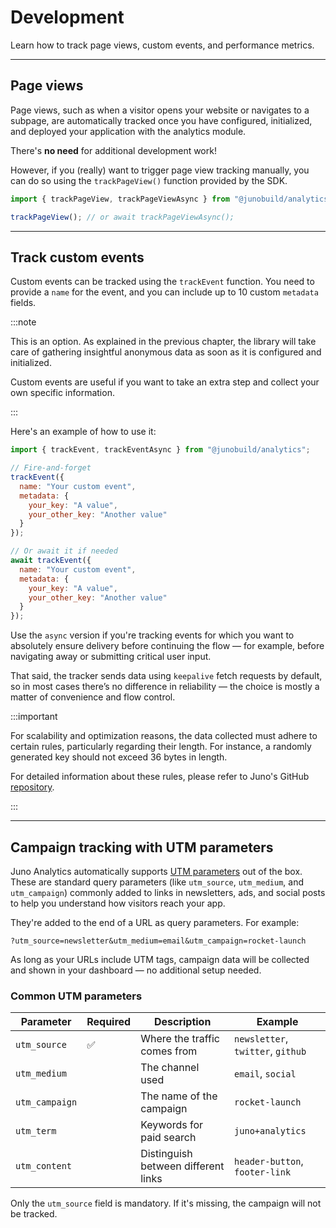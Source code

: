 # Development

Learn how to track page views, custom events, and performance metrics.

---

## Page views

Page views, such as when a visitor opens your website or navigates to a subpage, are automatically tracked once you have configured, initialized, and deployed your application with the analytics module.

There's **no need** for additional development work!

However, if you (really) want to trigger page view tracking manually, you can do so using the `trackPageView()` function provided by the SDK.

```typescript
import { trackPageView, trackPageViewAsync } from "@junobuild/analytics";

trackPageView(); // or await trackPageViewAsync();
```

---

## Track custom events

Custom events can be tracked using the `trackEvent` function. You need to provide a `name` for the event, and you can include up to 10 custom `metadata` fields.

:::note

This is an option. As explained in the previous chapter, the library will take care of gathering insightful anonymous data as soon as it is configured and initialized.

Custom events are useful if you want to take an extra step and collect your own specific information.

:::

Here's an example of how to use it:

```javascript
import { trackEvent, trackEventAsync } from "@junobuild/analytics";

// Fire-and-forget
trackEvent({
  name: "Your custom event",
  metadata: {
    your_key: "A value",
    your_other_key: "Another value"
  }
});

// Or await it if needed
await trackEvent({
  name: "Your custom event",
  metadata: {
    your_key: "A value",
    your_other_key: "Another value"
  }
});
```

Use the `async` version if you're tracking events for which you want to absolutely ensure delivery before continuing the flow — for example, before navigating away or submitting critical user input.

That said, the tracker sends data using `keepalive` fetch requests by default, so in most cases there’s no difference in reliability — the choice is mostly a matter of convenience and flow control.

:::important

For scalability and optimization reasons, the data collected must adhere to certain rules, particularly regarding their length. For instance, a randomly generated key should not exceed 36 bytes in length.

For detailed information about these rules, please refer to Juno's GitHub [repository](https://github.com/junobuild/juno).

:::

---

## Campaign tracking with UTM parameters

Juno Analytics automatically supports [UTM parameters](https://en.wikipedia.org/wiki/UTM_parameters) out of the box. These are standard query parameters (like `utm_source`, `utm_medium`, and `utm_campaign`) commonly added to links in newsletters, ads, and social posts to help you understand how visitors reach your app.

They're added to the end of a URL as query parameters. For example:

```
?utm_source=newsletter&utm_medium=email&utm_campaign=rocket-launch
```

As long as your URLs include UTM tags, campaign data will be collected and shown in your dashboard — no additional setup needed.

### Common UTM parameters

| Parameter      | Required | Description                         | Example                           |
| -------------- | -------- | ----------------------------------- | --------------------------------- |
| `utm_source`   | ✅       | Where the traffic comes from        | `newsletter`, `twitter`, `github` |
| `utm_medium`   |          | The channel used                    | `email`, `social`                 |
| `utm_campaign` |          | The name of the campaign            | `rocket-launch`                   |
| `utm_term`     |          | Keywords for paid search            | `juno+analytics`                  |
| `utm_content`  |          | Distinguish between different links | `header-button`, `footer-link`    |

Only the `utm_source` field is mandatory. If it's missing, the campaign will not be tracked.
